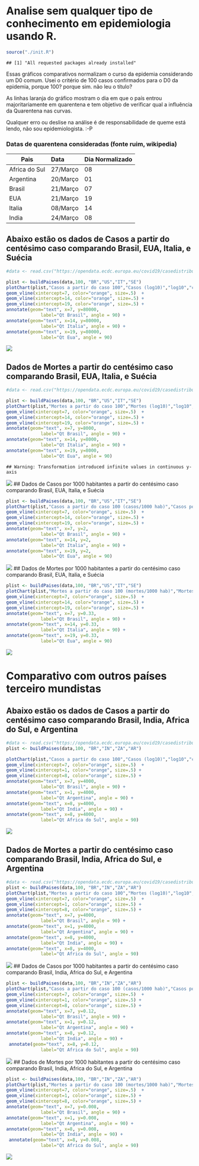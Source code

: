 Analise sem qualquer tipo de conhecimento em epidemiologia usando R.
====================================================================

``` r
source("./init.R")
```

    ## [1] "All requested packages already installed"

Essas gráficos comparativos normalizam o curso da epidemia considerando
um D0 comum. Usei o critério de 100 casos confirmados para o D0 da
epidemia, porque 100? porque sim. não leu o título?

As linhas laranja do gráfico mostram o dia em que o país entrou
majoritariamente em quarentena e tem objetivo de verificar qual a
influência da Quarentena nas curvas.

Qualquer erro ou deslise na análise é de responsabilidade de queme está
lendo, não sou epidemiologista. :-P

### Datas de quarentena consideradas (fonte ruim, wikipedia)

| Pais          | Data     | Dia Normalizado |
|---------------|:---------|-----------------|
| Africa do Sul | 27/Março | 08              |
| Argentina     | 20/Março | 01              |
| Brasil        | 21/Março | 07              |
| EUA           | 21/Março | 19              |
| Italia        | 08/Março | 14              |
| India         | 24/Março | 08              |

Abaixo estão os dados de Casos a partir do centésimo caso comparando Brasil, EUA, Italia, e Suécia
--------------------------------------------------------------------------------------------------

``` r
#data <- read.csv("https://opendata.ecdc.europa.eu/covid19/casedistribution/csv", na.strings = "", fileEncoding = "UTF-8-BOM")

plist <- buildPaises(data,100, "BR","US","IT","SE")
plotChart(plist,"Casos a partir do caso 100","Casos (log10)","log10","cum_cases") +
geom_vline(xintercept=7, color="orange", size=.5)  +
geom_vline(xintercept=14, color="orange", size=.5) +
geom_vline(xintercept=19, color="orange", size=.5) +
annotate(geom="text", x=7, y=80000,
             label="Qt Brasil", angle = 90) +
annotate(geom="text", x=14, y=80000,
             label="Qt Italia", angle = 90) +
annotate(geom="text", x=19, y=80000,
             label="Qt Eua", angle = 90)
```

![](readme_files/figure-markdown_github/unnamed-chunk-9-1.png)

Dados de Mortes a partir do centésimo caso comparando Brasil, EUA, Italia, e Suécia
-----------------------------------------------------------------------------------

``` r
#data <- read.csv("https://opendata.ecdc.europa.eu/covid19/casedistribution/csv", na.strings = "", fileEncoding = "UTF-8-BOM")

plist <- buildPaises(data,100, "BR","US","IT","SE")
plotChart(plist,"Mortes a partir do caso 100","Mortes (log10)","log10","cum_deaths") +
geom_vline(xintercept=7, color="orange", size=.5)  +
geom_vline(xintercept=14, color="orange", size=.5) +
geom_vline(xintercept=19, color="orange", size=.5) +
annotate(geom="text", x=7, y=8000,
             label="Qt Brasil", angle = 90) +
annotate(geom="text", x=14, y=8000,
             label="Qt Italia", angle = 90) +
annotate(geom="text", x=19, y=8000,
             label="Qt Eua", angle = 90)
```

    ## Warning: Transformation introduced infinite values in continuous y-axis

![](readme_files/figure-markdown_github/unnamed-chunk-10-1.png) \#\#
Dados de Casos por 1000 habitantes a partir do centésimo caso comparando
Brasil, EUA, Italia, e Suécia

``` r
plist <- buildPaises(data,100, "BR","US","IT","SE")
plotChart(plist,"Casos a partir do caso 100 (casos/1000 hab)","Casos por 1000/hab","identity","cum_cases_1000") +
geom_vline(xintercept=7, color="orange", size=.5)  +
geom_vline(xintercept=14, color="orange", size=.5) +
geom_vline(xintercept=19, color="orange", size=.5) +
annotate(geom="text", x=7, y=2,
             label="Qt Brasil", angle = 90) +
annotate(geom="text", x=14, y=2,
             label="Qt Italia", angle = 90) +
annotate(geom="text", x=19, y=2,
             label="Qt Eua", angle = 90)
```

![](readme_files/figure-markdown_github/unnamed-chunk-11-1.png) \#\#
Dados de Mortes por 1000 habitantes a partir do centésimo caso
comparando Brasil, EUA, Italia, e Suécia

``` r
plist <- buildPaises(data,100, "BR","US","IT","SE")
plotChart(plist,"Mortes a partir do caso 100 (mortes/1000 hab)","Mortes por 1000/hab","identity","cum_deaths_1000") +
geom_vline(xintercept=7, color="orange", size=.5)  +
geom_vline(xintercept=14, color="orange", size=.5) +
geom_vline(xintercept=19, color="orange", size=.5) +
annotate(geom="text", x=7, y=0.33,
             label="Qt Brasil", angle = 90) +
annotate(geom="text", x=14, y=0.33,
             label="Qt Italia", angle = 90) +
annotate(geom="text", x=19, y=0.33,
             label="Qt Eua", angle = 90)
```

![](readme_files/figure-markdown_github/unnamed-chunk-12-1.png)

Comparativo com outros países terceiro mundistas
================================================

Abaixo estão os dados de Casos a partir do centésimo caso comparando Brasil, India, Africa do Sul, e Argentina
--------------------------------------------------------------------------------------------------------------

``` r
#data <- read.csv("https://opendata.ecdc.europa.eu/covid19/casedistribution/csv", na.strings = "", fileEncoding = "UTF-8-BOM")
plist <- buildPaises(data,100, "BR","IN","ZA","AR")

plotChart(plist,"Casos a partir do caso 100","Casos (log10)","log10","cum_cases") +
geom_vline(xintercept=7, color="orange", size=.5)  +
geom_vline(xintercept=1, color="orange", size=.5) +
geom_vline(xintercept=8, color="orange", size=.5) +
annotate(geom="text", x=7, y=4000,
             label="Qt Brasil", angle = 90) +
annotate(geom="text", x=1, y=4000,
             label="Qt Argentina", angle = 90) +
annotate(geom="text", x=8, y=4000,
             label="Qt India", angle = 90) +
annotate(geom="text", x=8, y=4000,
             label="Qt Africa do Sul", angle = 90)
```

![](readme_files/figure-markdown_github/unnamed-chunk-13-1.png)

Dados de Mortes a partir do centésimo caso comparando Brasil, India, Africa do Sul, e Argentina
-----------------------------------------------------------------------------------------------

``` r
#data <- read.csv("https://opendata.ecdc.europa.eu/covid19/casedistribution/csv", na.strings = "", fileEncoding = "UTF-8-BOM")
plist <- buildPaises(data,100, "BR","IN","ZA","AR")
plotChart(plist,"Mortes a partir do caso 100","Mortes (log10)","log10","cum_deaths") +
geom_vline(xintercept=7, color="orange", size=.5)  +
geom_vline(xintercept=1, color="orange", size=.5) +
geom_vline(xintercept=8, color="orange", size=.5) +
annotate(geom="text", x=7, y=4000,
             label="Qt Brasil", angle = 90) +
annotate(geom="text", x=1, y=4000,
             label="Qt Argentina", angle = 90) +
annotate(geom="text", x=8, y=4000,
             label="Qt India", angle = 90) +
annotate(geom="text", x=8, y=4000,
             label="Qt Africa do Sul", angle = 90)
```

![](readme_files/figure-markdown_github/unnamed-chunk-14-1.png) \#\#
Dados de Casos por 1000 habitantes a partir do centésimo caso comparando
Brasil, India, Africa do Sul, e Argentina

``` r
plist <- buildPaises(data,100, "BR","IN","ZA","AR")
plotChart(plist,"Casos a partir do caso 100 (casos/1000 hab)","Casos por 1000/hab","identity","cum_cases_1000") +
geom_vline(xintercept=7, color="orange", size=.5)  +
geom_vline(xintercept=1, color="orange", size=.5) +
geom_vline(xintercept=8, color="orange", size=.5) +
annotate(geom="text", x=7, y=0.12,
             label="Qt Brasil", angle = 90) +
annotate(geom="text", x=1, y=0.12,
             label="Qt Argentina", angle = 90) +
annotate(geom="text", x=8, y=0.12,
             label="Qt India", angle = 90) +
 annotate(geom="text", x=8, y=0.12,
             label="Qt Africa do Sul", angle = 90)
```

![](readme_files/figure-markdown_github/unnamed-chunk-15-1.png) \#\#
Dados de Mortes por 1000 habitantes a partir do centésimo caso
comparando Brasil, India, Africa do Sul, e Argentina

``` r
plist <- buildPaises(data,100, "BR","IN","ZA","AR")
plotChart(plist,"Mortes a partir do caso 100 (mortes/1000 hab)","Mortes por 1000/hab","identity","cum_deaths_1000") +
geom_vline(xintercept=7, color="orange", size=.5)  +
geom_vline(xintercept=1, color="orange", size=.5) +
geom_vline(xintercept=8, color="orange", size=.5) +
annotate(geom="text", x=7, y=0.008,
             label="Qt Brasil", angle = 90) +
annotate(geom="text", x=1, y=0.008,
             label="Qt Argentina", angle = 90) +
annotate(geom="text", x=8, y=0.008,
             label="Qt India", angle = 90) +
 annotate(geom="text", x=8, y=0.008,
             label="Qt Africa do Sul", angle = 90)
```

![](readme_files/figure-markdown_github/unnamed-chunk-16-1.png)
